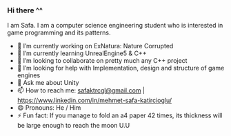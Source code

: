 ### Hi there ^^
I am Safa. I am a computer science engineering student who is interested in game programming and its patterns.

- 🔭 I’m currently working on ExNatura: Nature Corrupted
- 🌱 I’m currently learning UnrealEngine5 & C++
- 👯 I’m looking to collaborate on pretty much any C++ project
- 🤔 I’m looking for help with Implementation, design and structure of game engines 
- 💬 Ask me about Unity
- 📫 How to reach me: safaktrcgl@gmail.com | https://www.linkedin.com/in/mehmet-safa-katircioglu/
- 😄 Pronouns: He / Him
- ⚡ Fun fact: If you manage to fold an a4 paper 42 times, its thickness will be large enough to reach the moon U.U
